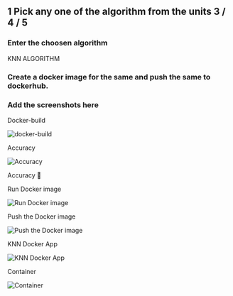 ## 1 Pick any one of the algorithm from the units 3 / 4 / 5
###  Enter the choosen algorithm
KNN ALGORITHM

###  Create a docker image for the same and push the same to dockerhub.
###  Add the screenshots here

Docker-build

![docker-build](https://github.com/user-attachments/assets/2069c893-6fd4-4c61-af9d-b09bb40ddfa0)

Accuracy

![Accuracy](https://github.com/user-attachments/assets/95ab16fe-3eac-40b6-8f66-eca63dca9ad2)

Accuracy 💯

Run Docker image

![Run Docker image](https://github.com/user-attachments/assets/676c7074-8a58-428e-95be-a794ce5f1565)

Push the Docker image

![Push the Docker image](https://github.com/user-attachments/assets/16597509-a582-4a85-aedc-b5c8e37a9f63)

KNN Docker App

![KNN Docker App](https://github.com/user-attachments/assets/cc5a691d-a2d2-4d29-be1a-bab8b193ee25)

Container

![Container](https://github.com/user-attachments/assets/a8a0e507-e0c0-4cfb-83f3-416710d5ec86)







